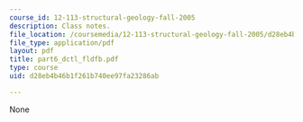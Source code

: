 ```yaml
---
course_id: 12-113-structural-geology-fall-2005
description: Class notes.
file_location: /coursemedia/12-113-structural-geology-fall-2005/d28eb4b46b1f261b740ee97fa23286ab_part6_dctl_fldfb.pdf
file_type: application/pdf
layout: pdf
title: part6_dctl_fldfb.pdf
type: course
uid: d28eb4b46b1f261b740ee97fa23286ab

---
```

None